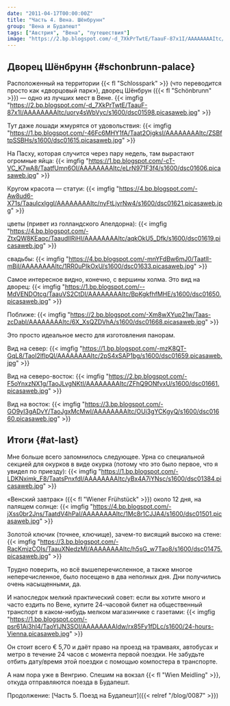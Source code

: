 ```yaml
---
date: "2011-04-17T00:00:00Z"
title: "Часть 4. Вена. Шёнбрунн"
group: "Вена и Будапешт"
tags: ["Австрия", "Вена", "путешествия"]
image: "https://2.bp.blogspot.com/-d_7XkPrTwtE/TaauF-87x1I/AAAAAAAAItc/uory4sWbVyc/s1600/dsc01598.picasaweb.jpg"
---
```


## Дворец Шёнбрунн {#schonbrunn-palace}

Расположенный на территории {{< fl "Schlosspark" >}} (что переводится просто как «дворцовый парк»), дворец Шёнбрун ({{< fl "Schönbrunn" >}}) — одно из лучших мест в Вене.
{{< imgfig "https://2.bp.blogspot.com/-d_7XkPrTwtE/TaauF-87x1I/AAAAAAAAItc/uory4sWbVyc/s1600/dsc01598.picasaweb.jpg" >}}

<!--more-->

Тут даже лошади жмурятся от удовольствия:
{{< imgfig "https://1.bp.blogspot.com/-46Fc6MHY1fA/Taat2OjgksI/AAAAAAAAItc/ZSBftpSSBHs/s1600/dsc01615.picasaweb.jpg" >}}

На Пасху, которая случится через пару недель, там вырастают огромные яйца:
{{< imgfig "https://1.bp.blogspot.com/-cT-VC_K7wA8/TaatfUmn6OI/AAAAAAAAItc/eLrN971F3f4/s1600/dsc01606.picasaweb.jpg" >}}

Кругом красота — статуи:
{{< imgfig "https://4.bp.blogspot.com/-Aw8ud6-X71s/TaauIcxlggI/AAAAAAAAItc/nyFtLjyrNw4/s1600/dsc01621.picasaweb.jpg" >}}

цветы (привет из голландского Апелдорна):
{{< imgfig "https://4.bp.blogspot.com/-ZtxQW8KEaqc/TaaudIlRiHI/AAAAAAAAItc/aqkOkU5_Dfk/s1600/dsc01619.picasaweb.jpg" >}}

свадьбы:
{{< imgfig "https://4.bp.blogspot.com/-mnYFdBw6mJ0/TaatlI-mBiI/AAAAAAAAItc/1RR0uPIkOxU/s1600/dsc01633.picasaweb.jpg" >}}

Самое интересное видно, конечно, с вершины холма. Это вид на дворец:
{{< imgfig "https://1.bp.blogspot.com/--MdVENDOtcg/TaauVS2CtDI/AAAAAAAAItc/BpKgkfhfMHE/s1600/dsc01650.picasaweb.jpg" >}}

Поближе:
{{< imgfig "https://2.bp.blogspot.com/-Xm8wXYup21w/Taas-zcDabI/AAAAAAAAItc/6X_XsQZDVhA/s1600/dsc01668.picasaweb.jpg" >}}

Это просто идеальное место для изготовления панорам.

Вид на север:
{{< imgfig "https://1.bp.blogspot.com/-mzK8QT-GqL8/TaoI2lflpQI/AAAAAAAAItc/2pS4xSAP1bg/s1600/dsc01659.picasaweb.jpg" >}}

Вид на северо-восток:
{{< imgfig "https://2.bp.blogspot.com/-F5oYnxzNX1g/TaoJLvgNKtI/AAAAAAAAItc/ZFhQ9ONfvxU/s1600/dsc01661.picasaweb.jpg" >}}

Вид на восток:
{{< imgfig "https://3.bp.blogspot.com/-GO9yI3gADvY/TaoJgxMcMwI/AAAAAAAAItc/OUi3gYCKgyQ/s1600/dsc01660.picasaweb.jpg" >}}

## Итоги {#at-last}

Мне больше всего запомнилось следующее. Урна со специальной секцией для окурков в виде окурка (потому что это было первое, что я увидел по приезду):
{{< imgfig "https://1.bp.blogspot.com/-LDKNximk_F8/TaatsPnxfdI/AAAAAAAAItc/yBx4A7iYNsc/s1600/dsc01384.picasaweb.jpg" >}}

«Венский завтрак» ({{< fl "Wiener Frühstück" >}}) около 12 дня, на палящем солнце:
{{< imgfig "https://4.bp.blogspot.com/-jXss0br2Jns/TaatdV4hPaI/AAAAAAAAItc/1Mc8r1CJJA4/s1600/dsc01501.picasaweb.jpg" >}}

Золотой ключик (точнее, ключище), зачем-то висящий высоко на стене:
{{< imgfig "https://3.bp.blogspot.com/-RacKmjzCOIs/TaauXNedzMI/AAAAAAAAItc/h5sG_w7Tao8/s1600/dsc01475.picasaweb.jpg" >}}

Трудно поверить, но всё вышеперечисленное, а также многое неперечисленное, было посещено в два неполных дня. Дни получились очень насыщенными, да.

И напоследок мелкий практический совет: если вы хотите много и часто ездить по Вене, купите 24-часовой билет на общественный транспорт в каком-нибудь мелком магазинчике с газетами:
{{< imgfig "https://1.bp.blogspot.com/-psr61Ai3hI4/TaoYIJN3SOI/AAAAAAAAIdw/rx85Fy1fDLc/s1600/24-hours-Vienna.picasaweb.jpg" >}}

Он стоит всего € 5,70 и даёт право на проезд на трамваях, автобусах и метро в течение 24 часов с момента первой поездки. Не забудьте отбить дату/время этой поездки с помощью компостера в транспорте.

А нам пора уже в Венгрию. Спешим на вокзал {{< fl "Wien Meidling" >}}, откуда отправляются поезда в Будапешт.

Продолжение: [Часть 5. Поезд на Будапешт]({{< relref "/blog/0087" >}})
